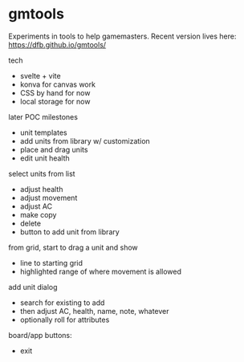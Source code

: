 # gmtools
Experiments in tools to help gamemasters. Recent version lives here: https://dfb.github.io/gmtools/

tech
- svelte + vite
- konva for canvas work
- CSS by hand for now
- local storage for now

later POC milestones
- unit templates
- add units from library w/ customization
- place and drag units
- edit unit health

select units from list
- adjust health
- adjust movement
- adjust AC
- make copy
- delete
- button to add unit from library

from grid, start to drag a unit and show
- line to starting grid
- highlighted range of where movement is allowed

add unit dialog
- search for existing to add
- then adjust AC, health, name, note, whatever
- optionally roll for attributes

board/app buttons:
- exit

